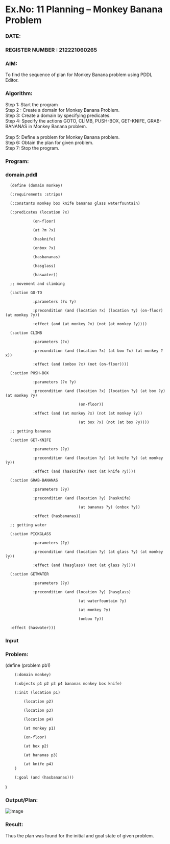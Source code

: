 # Ex.No: 11  Planning –  Monkey Banana Problem
### DATE:                                                                            
### REGISTER NUMBER : 212221060265
### AIM: 
To find the sequence of plan for Monkey Banana problem using PDDL Editor.
###  Algorithm:
Step 1:  Start the program <br> 
Step 2 : Create a domain for Monkey Banana Problem. <br> 
Step 3:  Create a domain by specifying predicates. <br> 
Step 4: Specify the actions GOTO, CLIMB, PUSH-BOX, GET-KNIFE, GRAB-BANANAS in Monkey Banana problem.<br>  
Step 5:   Define a problem for Monkey Banana problem.<br> 
Step 6:  Obtain the plan for given problem.<br> 
Step 7: Stop the program.<br> 
### Program:

### domain.pddl

      (define (domain monkey)
     
      (:requirements :strips)
      
      (:constants monkey box knife bananas glass waterfountain)
      
      (:predicates (location ?x)
      
                (on-floor)
                
                (at ?m ?x)
                
                (hasknife)
                
                (onbox ?x)
                
                (hasbananas)
                
                (hasglass)
                
                (haswater))
     
      ;; movement and climbing
      
      (:action GO-TO
      
                :parameters (?x ?y)
                
                :precondition (and (location ?x) (location ?y) (on-floor) (at monkey ?y))
                
                :effect (and (at monkey ?x) (not (at monkey ?y))))
      
      (:action CLIMB
            
                :parameters (?x)
                
                :precondition (and (location ?x) (at box ?x) (at monkey ?x))
                
                :effect (and (onbox ?x) (not (on-floor))))
      
      (:action PUSH-BOX
               
                :parameters (?x ?y)
                
                :precondition (and (location ?x) (location ?y) (at box ?y) (at monkey ?y)
                
                                    (on-floor))
                
                :effect (and (at monkey ?x) (not (at monkey ?y))
                
                                    (at box ?x) (not (at box ?y))))
      
      ;; getting bananas
      
      (:action GET-KNIFE
               
                :parameters (?y)
                
                :precondition (and (location ?y) (at knife ?y) (at monkey ?y))
                
                :effect (and (hasknife) (not (at knife ?y))))
      
      (:action GRAB-BANANAS
      
                :parameters (?y)
                
                :precondition (and (location ?y) (hasknife)
                
                                    (at bananas ?y) (onbox ?y))
                
                :effect (hasbananas))
      
      ;; getting water
      
      (:action PICKGLASS
      
                :parameters (?y)
                
                :precondition (and (location ?y) (at glass ?y) (at monkey ?y))
                
                :effect (and (hasglass) (not (at glass ?y))))
      
      (:action GETWATER
              
                :parameters (?y)
                
                :precondition (and (location ?y) (hasglass)
                
                                    (at waterfountain ?y)
                                    
                                    (at monkey ?y)
                                    
                                    (onbox ?y))
     
      :effect (haswater)))


### Input 
### Problem:
  (define (problem pb1)
  
        (:domain monkey)
  
        (:objects p1 p2 p3 p4 bananas monkey box knife)
        
        (:init (location p1)
        
            (location p2)
            
            (location p3)
            
            (location p4)
            
            (at monkey p1)
            
            (on-floor)
            
            (at box p2)
            
            (at bananas p3)
            
            (at knife p4)
        )
        
        (:goal (and (hasbananas)))
  )
  

### Output/Plan:

![image](https://github.com/Shaiksushma123/AI_Lab_2023-24/assets/159005642/c1eb6b65-8bf4-4d63-b351-a32062d3053c)


### Result:
Thus the plan was found for the initial and goal state of given problem.
